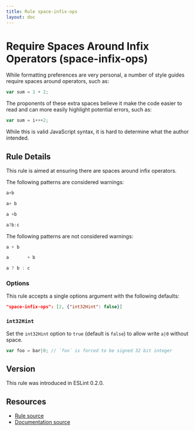 ```yaml
---
title: Rule space-infix-ops
layout: doc
---
```

<!-- Note: No pull requests accepted for this file. See README.md in the root directory for details. -->
# Require Spaces Around Infix Operators (space-infix-ops)

While formatting preferences are very personal, a number of style guides require spaces around operators, such as:

```js
var sum = 1 + 2;
```

The proponents of these extra spaces believe it make the code easier to read and can more easily highlight potential errors, such as:

```js
var sum = i+++2;
```

While this is valid JavaScript syntax, it is hard to determine what the author intended.

## Rule Details

This rule is aimed at ensuring there are spaces around infix operators.

The following patterns are considered warnings:

```js
a+b
```

```js
a+ b
```

```js
a +b
```

```js
a?b:c
```

The following patterns are not considered warnings:

```js
a + b
```

```js
a       + b
```

```js
a ? b : c
```

### Options

This rule accepts a single options argument with the following defaults:

```json
"space-infix-ops": [2, {"int32Hint": false}]
```

### `int32Hint`

Set the `int32Hint` option to `true` (default is `false`) to allow write `a|0` without space.

```js
var foo = bar|0; // `foo` is forced to be signed 32 bit integer
```

## Version

This rule was introduced in ESLint 0.2.0.

## Resources

* [Rule source](https://github.com/eslint/eslint/tree/master/lib/rules/space-infix-ops.js)
* [Documentation source](https://github.com/eslint/eslint/tree/master/docs/rules/space-infix-ops.md)
